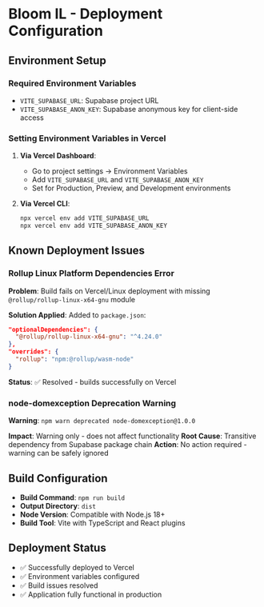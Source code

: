 # Bloom IL - Deployment Configuration

## Environment Setup

### Required Environment Variables
- `VITE_SUPABASE_URL`: Supabase project URL
- `VITE_SUPABASE_ANON_KEY`: Supabase anonymous key for client-side access

### Setting Environment Variables in Vercel
1. **Via Vercel Dashboard**:
   - Go to project settings → Environment Variables
   - Add `VITE_SUPABASE_URL` and `VITE_SUPABASE_ANON_KEY`
   - Set for Production, Preview, and Development environments

2. **Via Vercel CLI**:
   ```bash
   npx vercel env add VITE_SUPABASE_URL
   npx vercel env add VITE_SUPABASE_ANON_KEY
   ```

## Known Deployment Issues

### Rollup Linux Platform Dependencies Error
**Problem**: Build fails on Vercel/Linux deployment with missing `@rollup/rollup-linux-x64-gnu` module

**Solution Applied**: Added to `package.json`:
```json
"optionalDependencies": {
  "@rollup/rollup-linux-x64-gnu": "^4.24.0"
},
"overrides": {
  "rollup": "npm:@rollup/wasm-node"
}
```

**Status**: ✅ Resolved - builds successfully on Vercel

### node-domexception Deprecation Warning
**Warning**: `npm warn deprecated node-domexception@1.0.0`

**Impact**: Warning only - does not affect functionality
**Root Cause**: Transitive dependency from Supabase package chain
**Action**: No action required - warning can be safely ignored

## Build Configuration
- **Build Command**: `npm run build`
- **Output Directory**: `dist`
- **Node Version**: Compatible with Node.js 18+
- **Build Tool**: Vite with TypeScript and React plugins

## Deployment Status
- ✅ Successfully deployed to Vercel
- ✅ Environment variables configured
- ✅ Build issues resolved
- ✅ Application fully functional in production 